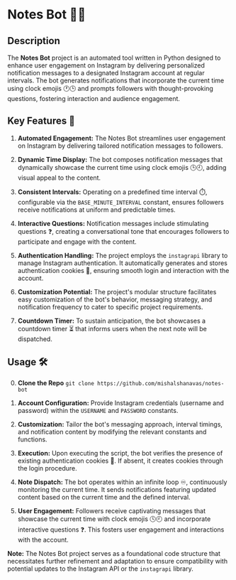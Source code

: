 # Notes Bot 🤖📝

## Description

The **Notes Bot** project is an automated tool written in Python designed to enhance user engagement on Instagram by delivering personalized notification messages to a designated Instagram account at regular intervals. The bot generates notifications that incorporate the current time using clock emojis 🕐🕒 and prompts followers with thought-provoking questions, fostering interaction and audience engagement.

## Key Features 🚀

1. **Automated Engagement:** The Notes Bot streamlines user engagement on Instagram by delivering tailored notification messages to followers.

2. **Dynamic Time Display:** The bot composes notification messages that dynamically showcase the current time using clock emojis 🕒🕘, adding visual appeal to the content.

3. **Consistent Intervals:** Operating on a predefined time interval ⏱️, configurable via the `BASE_MINUTE_INTERVAL` constant, ensures followers receive notifications at uniform and predictable times.

4. **Interactive Questions:** Notification messages include stimulating questions ❓, creating a conversational tone that encourages followers to participate and engage with the content.

5. **Authentication Handling:** The project employs the `instagrapi` library to manage Instagram authentication. It automatically generates and stores authentication cookies 🍪, ensuring smooth login and interaction with the account.

6. **Customization Potential:** The project's modular structure facilitates easy customization of the bot's behavior, messaging strategy, and notification frequency to cater to specific project requirements.

7. **Countdown Timer:** To sustain anticipation, the bot showcases a countdown timer ⏳ that informs users when the next note will be dispatched.

## Usage 🛠️
0. **Clone the Repo** `git clone https://github.com/mishalshanavas/notes-bot `

1. **Account Configuration:** Provide Instagram credentials (username and password) within the `USERNAME` and `PASSWORD` constants.

2. **Customization:** Tailor the bot's messaging approach, interval timings, and notification content by modifying the relevant constants and functions.

3. **Execution:** Upon executing the script, the bot verifies the presence of existing authentication cookies 🍪. If absent, it creates cookies through the login procedure.

4. **Note Dispatch:** The bot operates within an infinite loop ♾️, continuously monitoring the current time. It sends notifications featuring updated content based on the current time and the defined interval.

5. **User Engagement:** Followers receive captivating messages that showcase the current time with clock emojis 🕓🕘 and incorporate interactive questions ❓. This fosters user engagement and interactions with the account.

**Note:** The Notes Bot project serves as a foundational code structure that necessitates further refinement and adaptation to ensure compatibility with potential updates to the Instagram API or the `instagrapi` library.
